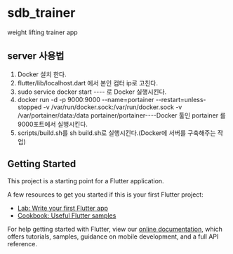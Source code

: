 # sdb_trainer

weight lifting trainer app

## server 사용법
1. Docker 설치 한다.
2. flutter/lib/localhost.dart 에서 본인 컴터 ip로 고친다. 
3. sudo service docker start ---- 로 Docker 실행시킨다.
4. docker run -d -p 9000:9000 --name=portainer --restart=unless-stopped -v /var/run/docker.sock:/var/run/docker.sock -v /var/portainer/data:/data portainer/portainer----Docker 툴인 portainer 를 9000포트에서 실행시킨다.
5. scripts/build.sh를 sh build.sh로 실행시킨다.(Docker에 서버를 구축해주는 작업)

## Getting Started

This project is a starting point for a Flutter application.

A few resources to get you started if this is your first Flutter project:

- [Lab: Write your first Flutter app](https://flutter.dev/docs/get-started/codelab)
- [Cookbook: Useful Flutter samples](https://flutter.dev/docs/cookbook)

For help getting started with Flutter, view our
[online documentation](https://flutter.dev/docs), which offers tutorials,
samples, guidance on mobile development, and a full API reference.
